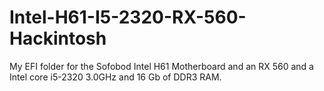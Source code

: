# Intel-H61-I5-2320-RX-560-Hackintosh
My EFI folder for the Sofobod Intel H61 Motherboard and an RX 560 and a Intel core i5-2320 3.0GHz and 16 Gb of DDR3 RAM.
